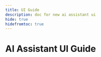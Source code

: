 ```yaml
---
title: UI Guide
description: doc for new ai assistant ui
hide: true
hidefromtoc: true
---
```

# AI Assistant UI Guide